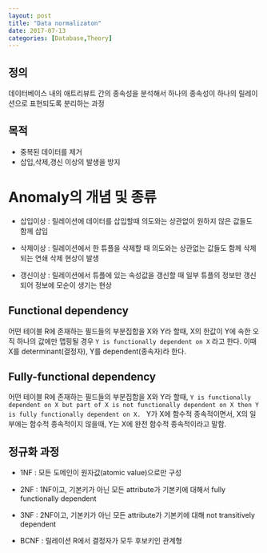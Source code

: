 ```yaml
---
layout: post
title: "Data normalizaton"
date: 2017-07-13
categories: [Database,Theory]
---
```

## 정의
데이터베이스 내의 애트리뷰트 간의 종속성을 분석해서 하나의 종속성이 하나의 릴레이션으로 표현되도록 분리하는 과정 

## 목적
- 중복된 데이터를 제거
- 삽입,삭제,갱신 이상의 발생을 방지

# Anomaly의 개념 및 종류
- 삽입이상 : 릴레이션에 데이터를 삽입할때 의도와는 상관없이 원하지 않은 값들도 함께 삽입

- 삭제이상 : 릴레이션에서 한 튜플을 삭제할 때 의도와는 상관없는 값들도 함께 삭제되는 연쇄 삭제 현상이 발생

- 갱신이상 : 릴레이션에서 튜플에 있는 속성값을 갱신할 때 일부 튜플의 정보만 갱신되어 정보에 모순이 생기는 현상

## Functional dependency
어떤 테이블 R에 존재하는 필드들의 부분집합을 X와 Y라 할때, X의 한값이 Y에 속한 오직 하나의 값에만 맵핑될 경우 ```Y is functionally dependent on X``` 라고 한다. 이때 X를 determinant(결정자), Y를 dependent(종속자)라 한다.

## Fully-functional dependency
어떤 테이블 R에 존재하는 필드들의 부분집합을 X와 Y라 할때, 
```Y is functionally dependent on X but part of X is not functionally dependent on X then Y is fully functionally dependent on X. ```
Y가 X에 함수적 종속적이면서, X의 일부에는 함수적 종속적이지 않을때, Y는 X에 완전 함수적 종속적이라고 말함.

## 정규화 과정
- 1NF : 모든 도메인이 원자값(atomic value)으로만 구성

- 2NF : 1NF이고, 기본키가 아닌 모든 attribute가 기본키에 대해서 fully functionally dependent

- 3NF : 2NF이고, 기본키가 아닌 모든 attribute가 기본키에 대해 not transitively dependent

- BCNF : 릴레이션 R에서 결정자가 모두 후보키인 관계형
